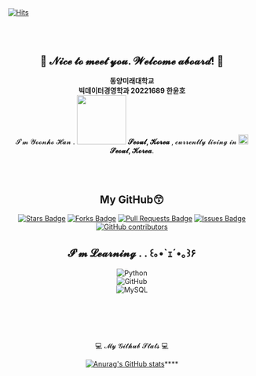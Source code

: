 ##
[![Hits](https://hits.seeyoufarm.com/api/count/incr/badge.svg?url=https%3A%2F%2Fgithub.com%2FHanyoonho%2FHanyoonho&count_bg=%23000EDF&title_bg=%23F9F9F9&icon=askfm.svg&icon_color=%23000000&title=hits&edge_flat=false)](https://hits.seeyoufarm.com)


<div align="center">
  <br>
  <br>

 ## 👋 𝓝𝓲𝓬𝓮 𝓽𝓸 𝓶𝓮𝓮𝓽 𝔂𝓸𝓾. 𝓦𝓮𝓵𝓬𝓸𝓶𝓮 𝓪𝓫𝓸𝓪𝓻𝓭! 👋 
 **동양미래대학교**   
 **빅데이터경영학과 20221689 한윤호** 
</br> 𝓘'𝓶 𝓨𝓸𝓸𝓷𝓱𝓸 𝓗𝓪𝓷 . <img src="https://user-images.githubusercontent.com/70050528/189471018-8842fb25-8d8f-4d4a-8d63-40d57adf352c.png" width="100"/> <b>𝓢𝓮𝓸𝓾𝓵, 𝓚𝓸𝓻𝓮𝓪 </b>, 𝓬𝓾𝓻𝓻𝓮𝓷𝓽𝓵𝔂 𝓵𝓲𝓿𝓲𝓷𝓰 𝓲𝓷 <img src="https://user-images.githubusercontent.com/70050528/189471349-b61089ef-38fa-4c0a-acd5-776f094f0809.png" width="20"/> <b> 𝓢𝓮𝓸𝓾𝓵, 𝓚𝓸𝓻𝓮𝓪</b>. </p>   
  <br>
  
  ## My GitHub😙
 <a href="https://github.com/gyu1123/gyu1123/stargazers"><img src="https://img.shields.io/github/stars/Hanyoonho/Hanyoonho" alt="Stars Badge"/></a>
<a href="https://github.com/gyu1123/gyu1123/network/members"><img src="https://img.shields.io/github/forks/Hanyoonho/Hanyoonho" alt="Forks Badge"/></a>
<a href="https://github.com/gyu1123/gyu1123/pulls"><img src="https://img.shields.io/github/issues-pr/Hanyoonho/Hanyoonho" alt="Pull Requests Badge"/></a>
<a href="https://github.com/gyu1123/gyu1123/issues"><img src="https://img.shields.io/github/issues/Hanyoonho/Hanyoonho" alt="Issues Badge"/></a>
<a href="https://github.com/gyu1123/gyu1123/graphs/contributors"><img alt="GitHub contributors" src="https://img.shields.io/github/contributors/Hanyoonho/Hanyoonho?color=2b9348"></a>
  <br>
  

##  𝓘'𝓶 𝓛𝓮𝓪𝓻𝓷𝓲𝓷𝓰 . . ꒰｡•`ｪ´•｡꒱۶
![Python](https://img.shields.io/badge/python-3670A0?style=for-the-badge&logo=python&logoColor=ffdd54)
<br>
![GitHub](https://img.shields.io/badge/github-%23121011.svg?style=for-the-badge&logo=github&logoColor=white)
<br>
![MySQL](https://img.shields.io/badge/-MySQL-4479A1?style=for-the-badge&logo=mySQL&logoColor=ffffff)
<br>
<br>
<br>
 


  
  <br>
  <br>
  
  💻 𝓜𝔂 𝓖𝓲𝓽𝓱𝓾𝓫 𝓢𝓽𝓪𝓽𝓼 💻
  
  
  [![Anurag's GitHub stats](https://github-readme-stats.vercel.app/api?username=Hanyoonho)](https://github.com/anuraghazra/github-readme-stats)****
